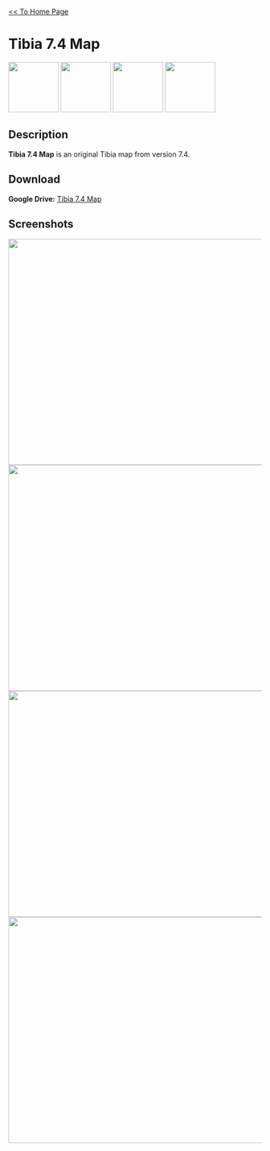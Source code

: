 [<< To Home Page](https://gekusite.github.io/Geku/)
# Tibia 7.4 Map

<img src="https://vignette.wikia.nocookie.net/tibia/images/5/50/Client_Artwork_7.0.jpg/revision/latest?cb=20130917194021&path-prefix=en" width="100" height="100"> <img src="https://image.prntscr.com/image/_oTTQIe5R2mOg58A_Cc4yg.jpg" width="100" height="100">  <img src="https://image.prntscr.com/image/WeL202DzSOym5l6H4bH8KA.jpg" width="100" height="100"> <img src="https://image.prntscr.com/image/wmTafhG0TwesMtC59Ckn_w.jpg" width="100" height="100">

## Description
**Tibia 7.4 Map** is an original Tibia map from version 7.4.

## Download

 **Google Drive:** [Tibia 7.4 Map](https://drive.google.com/drive/folders/1LoAdyYNgQ0uF6N2nSROlX_j680cqJvPX?usp=sharing)
 
## Screenshots
 
 <img src="https://image.prntscr.com/image/_oTTQIe5R2mOg58A_Cc4yg.jpg" width="600" height="450">  <img src="https://image.prntscr.com/image/wmTafhG0TwesMtC59Ckn_w.jpg.jpg" width="600" height="450"> <img src="https://image.prntscr.com/image/WeL202DzSOym5l6H4bH8KA.jpg" width="600" height="450"> <img src="https://image.prntscr.com/image/eCu0n8i_SweWOF4iuh2RiA.jpg" width="600" height="450"><br/>
 <br/>
